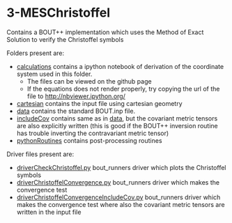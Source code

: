 # 3-MESChristoffel

Contains a BOUT++ implementation which uses the Method of Exact Solution
to verify the Christoffel symbols

Folders present are:

* [calculations](./calculations/) contains a ipython notebook of derivation of
  the coordinate system used in this folder.
    * The files can be viewed on the github page
    * If the equations does not render properly, try copying the url of the
      file to http://nbviewer.ipython.org/
* [cartesian](./cartesian/) contains the input file using cartesian geometry
* [data](./data/) contains the standard BOUT.inp file.
* [includeCov](./includeCov/) contains same as in [data](./data/), but the
  covariant metric tensors are also explicitly written (this is good if the
  BOUT++ inversion routine has trouble inverting the contravariant metric
  tensor)
* [pythonRoutines](./pythonRoutines/) contains post-processing routines

Driver files present are:

* [driverCheckChristoffel.py](driverCheckChristoffel.py) bout_runners driver
  which plots the Christoffel symbols
* [driverChristoffelConvergence.py](driverChristoffelConvergence.py) bout_runners driver
  which makes the convergence test
* [driverChristoffelConvergenceIncludeCov.py](driverChristoffelConvergenceIncludeCov.py)
  bout_runners driver which makes the convergence test where also the covariant
  metric tensors are written in the input file
